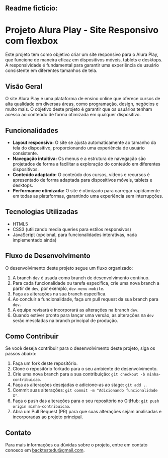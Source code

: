 ## Readme ficticio:

# Projeto Alura Play - Site Responsivo com flexbox

Este projeto tem como objetivo criar um site responsivo para o Alura Play, que funcione de maneira eficaz em dispositivos móveis, tablets e desktops. A responsividade é fundamental para garantir uma experiência de usuário consistente em diferentes tamanhos de tela.

## Visão Geral

O site Alura Play é uma plataforma de ensino online que oferece cursos de alta qualidade em diversas áreas, como programação, design, negócios e muito mais. O objetivo deste projeto é garantir que os usuários tenham acesso ao conteúdo de forma otimizada em qualquer dispositivo.

## Funcionalidades

- **Layout responsivo:** O site se ajusta automaticamente ao tamanho da tela do dispositivo, proporcionando uma experiência de usuário consistente.
- **Navegação intuitiva:** Os menus e a estrutura de navegação são projetados de forma a facilitar a exploração do conteúdo em diferentes dispositivos.
- **Conteúdo adaptado:** O conteúdo dos cursos, vídeos e recursos é apresentado de forma adaptada para dispositivos móveis, tablets e desktops.
- **Performance otimizada:** O site é otimizado para carregar rapidamente em todas as plataformas, garantindo uma experiência sem interrupções.

## Tecnologias Utilizadas

- HTML5
- CSS3 (utilizando media queries para estilos responsivos)
- JavaScript (opcional, para funcionalidades interativas, nada implementado ainda)

## Fluxo de Desenvolvimento

O desenvolvimento deste projeto segue um fluxo organizado:

1. A branch `dev` é usada como branch de desenvolvimento contínuo.
2. Para cada funcionalidade ou tarefa específica, crie uma nova branch a partir de `dev`, por exemplo, `dev-menu-mobile`.
3. Faça as alterações na sua branch específica.
4. Ao concluir a funcionalidade, faça um pull request da sua branch para `dev`.
5. A equipe revisará e incorporará as alterações na branch `dev`.
6. Quando estiver pronto para lançar uma versão, as alterações na `dev` serão mescladas na branch principal de produção.

## Como Contribuir

Se você deseja contribuir para o desenvolvimento deste projeto, siga os passos abaixo:

1. Faça um fork deste repositório.
2. Clone o repositório forkado para o seu ambiente de desenvolvimento.
3. Crie uma nova branch para a sua contribuição: `git checkout -b minha-contribuicao`.
4. Faça as alterações desejadas e adicione-as ao stage: `git add .`.
5. Commit suas alterações: `git commit -m "Adicionando funcionalidade X"`.
6. Faça o push das alterações para o seu repositório no GitHub: `git push origin minha-contribuicao`.
7. Abra um Pull Request (PR) para que suas alterações sejam analisadas e incorporadas ao projeto principal.

## Contato

Para mais informações ou dúvidas sobre o projeto, entre em contato conosco em [backtestedu@gmail.com](mailto:backtestedu@gmail.com).

